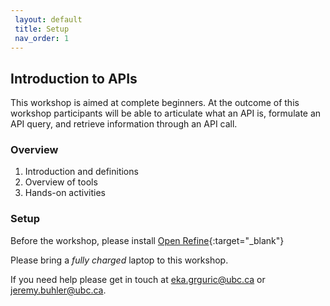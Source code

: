 ```yaml
---
 layout: default
 title: Setup
 nav_order: 1
---
```

## Introduction to APIs

This workshop is aimed at complete beginners. At the outcome of this workshop participants will be able to
articulate what an API is, formulate an API query, and retrieve information through an API call.

### Overview

1. Introduction and definitions
2. Overview of tools
3. Hands-on activities

### Setup

Before the workshop, please install [Open Refine](https://openrefine.org/){:target="_blank"}

Please bring a *fully charged* laptop to this workshop.

If you need help please get in touch at [eka.grguric@ubc.ca](mailto:eka.grguric@ubc.ca) or [jeremy.buhler@ubc.ca](mailto:jeremy.buhler@ubc.ca).
